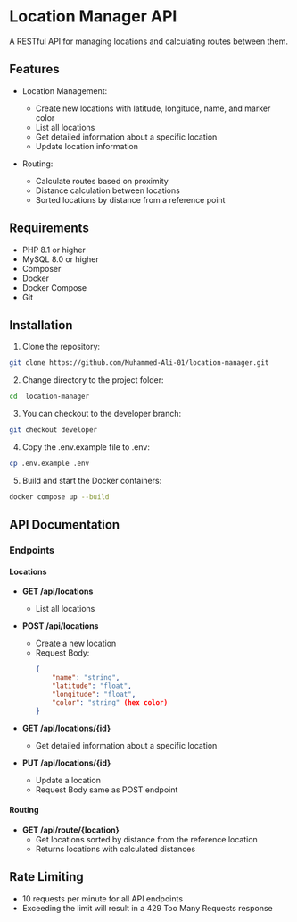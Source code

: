 # Location Manager API

A RESTful API for managing locations and calculating routes between them.

## Features

- Location Management:
  - Create new locations with latitude, longitude, name, and marker color
  - List all locations
  - Get detailed information about a specific location
  - Update location information

- Routing:
  - Calculate routes based on proximity
  - Distance calculation between locations
  - Sorted locations by distance from a reference point

## Requirements

- PHP 8.1 or higher
- MySQL 8.0 or higher
- Composer
- Docker
- Docker Compose
- Git

## Installation

1. Clone the repository:
```bash
git clone https://github.com/Muhammed-Ali-01/location-manager.git
```

2. Change directory to the project folder:
```bash
cd  location-manager
```

3. You can checkout to the developer branch:
```bash
git checkout developer
```

4. Copy the .env.example file to .env:
```bash
cp .env.example .env
```

5. Build and start the Docker containers:
```bash
docker compose up --build
```


## API Documentation

### Endpoints

#### Locations

- **GET /api/locations**
  - List all locations

- **POST /api/locations**
  - Create a new location
  - Request Body:
    ```json
    {
        "name": "string",
        "latitude": "float",
        "longitude": "float",
        "color": "string" (hex color)
    }
    ```

- **GET /api/locations/{id}**
  - Get detailed information about a specific location

- **PUT /api/locations/{id}**
  - Update a location
  - Request Body same as POST endpoint

#### Routing

- **GET /api/route/{location}**
  - Get locations sorted by distance from the reference location
  - Returns locations with calculated distances

## Rate Limiting

- 10 requests per minute for all API endpoints
- Exceeding the limit will result in a 429 Too Many Requests response

